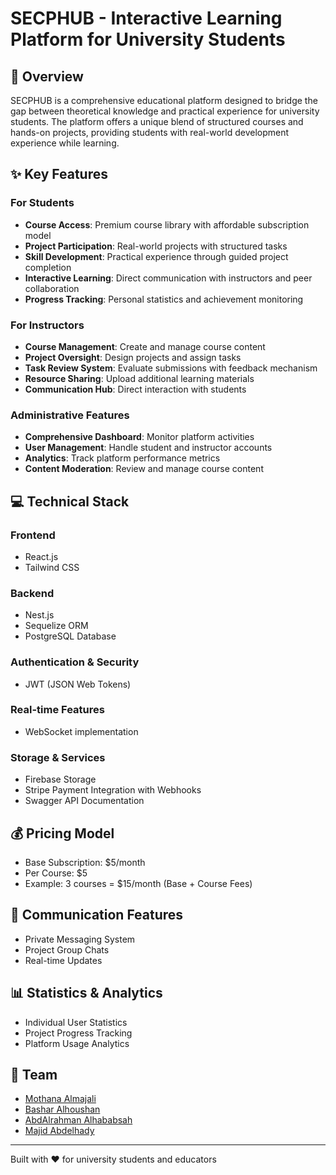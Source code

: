 # SECPHUB - Interactive Learning Platform for University Students

## 🎯 Overview

SECPHUB is a comprehensive educational platform designed to bridge the gap between theoretical knowledge and practical experience for university students. The platform offers a unique blend of structured courses and hands-on projects, providing students with real-world development experience while learning.

## ✨ Key Features

### For Students
- **Course Access**: Premium course library with affordable subscription model
- **Project Participation**: Real-world projects with structured tasks
- **Skill Development**: Practical experience through guided project completion
- **Interactive Learning**: Direct communication with instructors and peer collaboration
- **Progress Tracking**: Personal statistics and achievement monitoring

### For Instructors
- **Course Management**: Create and manage course content
- **Project Oversight**: Design projects and assign tasks
- **Task Review System**: Evaluate submissions with feedback mechanism
- **Resource Sharing**: Upload additional learning materials
- **Communication Hub**: Direct interaction with students

### Administrative Features
- **Comprehensive Dashboard**: Monitor platform activities
- **User Management**: Handle student and instructor accounts
- **Analytics**: Track platform performance metrics
- **Content Moderation**: Review and manage course content

## 💻 Technical Stack

### Frontend
- React.js
- Tailwind CSS

### Backend
- Nest.js
- Sequelize ORM
- PostgreSQL Database

### Authentication & Security
- JWT (JSON Web Tokens)

### Real-time Features
- WebSocket implementation

### Storage & Services
- Firebase Storage
- Stripe Payment Integration with Webhooks
- Swagger API Documentation

## 💰 Pricing Model
- Base Subscription: $5/month
- Per Course: $5
- Example: 3 courses = $15/month (Base + Course Fees)

## 🔄 Communication Features
- Private Messaging System
- Project Group Chats
- Real-time Updates

## 📊 Statistics & Analytics
- Individual User Statistics
- Project Progress Tracking
- Platform Usage Analytics

## 👥 Team
- [Mothana Almajali](https://github.com/abdalhababsah)
- [Bashar Alhoushan](https://github.com/BasharAlhoushan)
- [AbdAlrahman Alhababsah](https://github.com/abdalhababsah)
- [Majid Abdelhady](https://github.com/MajidB30)

---

Built with ❤️ for university students and educators